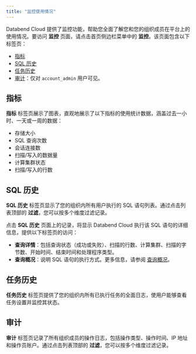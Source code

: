 ```yaml
---
title: "监控使用情况"
---
```


Databend Cloud 提供了监控功能，帮助您全面了解您和您的组织成员在平台上的使用情况。要访问 **监控** 页面，请点击首页侧边栏菜单中的 **监控**。该页面包含以下标签页：

- [指标](#指标)
- [SQL 历史](#sql-历史)
- [任务历史](#任务历史)
- [审计](#审计)：仅对 `account_admin` 用户可见。

## 指标

**指标** 标签页展示了图表，直观地展示了以下指标的使用统计数据，涵盖过去一小时、一天或一周的数据：

- 存储大小
- SQL 查询次数
- 会话连接数
- 扫描/写入的数据量
- 计算集群状态
- 扫描/写入的行数

## SQL 历史

**SQL 历史** 标签页显示了您的组织内所有用户执行的 SQL 语句列表。通过点击列表顶部的 **过滤**，您可以按多个维度过滤记录。

点击 **SQL 历史** 页面上的记录，将显示 Databend Cloud 执行该 SQL 语句的详细信息，提供以下标签页的访问：

- **查询详情**：包括查询状态（成功或失败）、扫描的行数、计算集群、扫描的字节数、开始时间、结束时间和处理程序类型。
- **查询概况**：说明 SQL 语句的执行方式。更多信息，请参阅 [查询概况](/guides/query/query-profile)。

## 任务历史

**任务历史** 标签页提供了您的组织内所有已执行任务的全面日志，使用户能够查看任务设置并监控其状态。

## 审计

**审计** 标签页记录了所有组织成员的操作日志，包括操作类型、操作时间、IP 地址和操作员账户。通过点击列表顶部的 **过滤**，您可以按多个维度过滤记录。